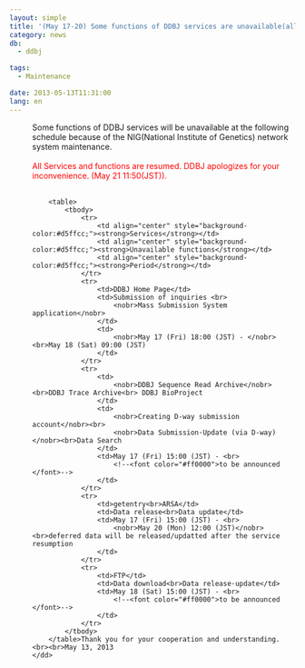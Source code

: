 ```yaml
---
layout: simple
title: '(May 17-20) Some functions of DDBJ services are unavailable(all service resumed)'
category: news
db:
  - ddbj

tags:
  - Maintenance

date: 2013-05-13T11:31:00
lang: en
---
```


<dl>
    <dd>Some functions of DDBJ services will be unavailable at the following schedule because of the NIG(National Institute of Genetics) network system maintenance. <br><br>
        <font color="#ff0000">All Services and functions are resumed. DDBJ apologizes for your inconvenience. (May 21 11:50(JST)).</font><br><br>

        <table>
            <tbody>
                <tr>
                    <td align="center" style="background-color:#d5ffcc;"><strong>Services</strong></td>
                    <td align="center" style="background-color:#d5ffcc;"><strong>Unavailable functions</strong></td>
                    <td align="center" style="background-color:#d5ffcc;"><strong>Period</strong></td>
                </tr>
                <tr>
                    <td>DDBJ Home Page</td>
                    <td>Submission of inquiries <br>
                        <nobr>Mass Submission System application</nobr>
                    </td>
                    <td>
                        <nobr>May 17 (Fri) 18:00 (JST) - </nobr><br>May 18 (Sat) 09:00 (JST)
                    </td>
                </tr>
                <tr>
                    <td>
                        <nobr>DDBJ Sequence Read Archive</nobr><br>DDBJ Trace Archive<br> DDBJ BioProject
                    </td>
                    <td>
                        <nobr>Creating D-way submission account</nobr><br>
                        <nobr>Data Submission·Update (via D-way)</nobr><br>Data Search
                    </td>
                    <td>May 17 (Fri) 15:00 (JST) - <br>
                        <!--<font color="#ff0000">to be announced </font>-->
                    </td>
                </tr>
                <tr>
                    <td>getentry<br>ARSA</td>
                    <td>Data release<br>Data update</td>
                    <td>May 17 (Fri) 15:00 (JST) - <br>
                        <nobr>May 20 (Mon) 12:00 (JST)</nobr><br>deferred data will be released/updatted after the service resumption
                    </td>
                </tr>
                <tr>
                    <td>FTP</td>
                    <td>Data download<br>Data release·update</td>
                    <td>May 18 (Sat) 15:00 (JST) - <br>
                        <!--<font color="#ff0000">to be announced </font>-->
                    </td>
                </tr>
            </tbody>
        </table>Thank you for your cooperation and understanding.<br><br>May 13, 2013
    </dd>
</dl>
